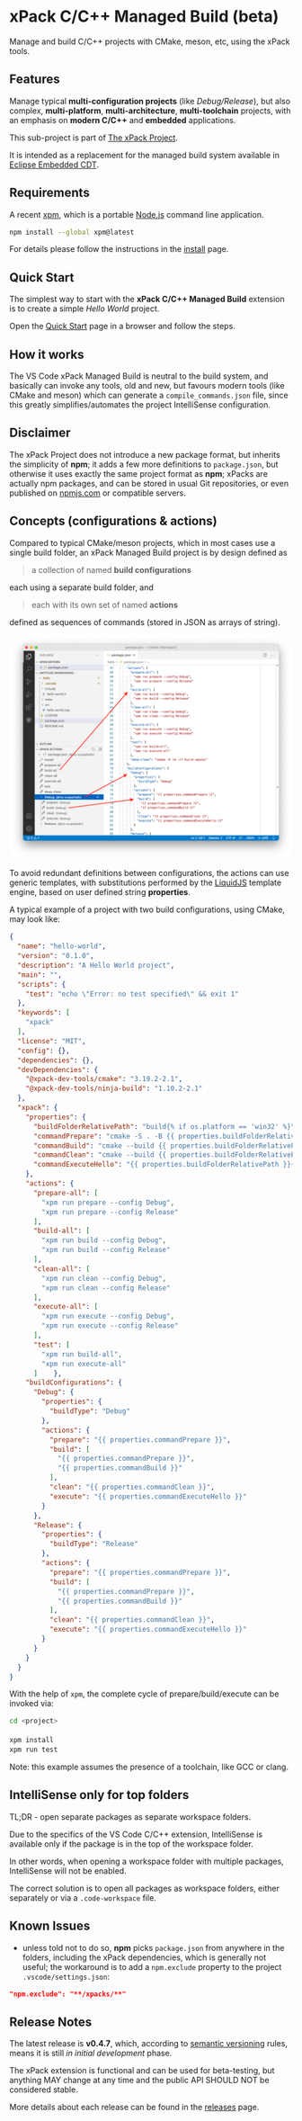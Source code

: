 # xPack C/C++ Managed Build (beta)

Manage and build C/C++ projects with CMake, meson, etc, using the xPack tools.

## Features

Manage typical **multi-configuration projects** (like _Debug/Release_), but
also complex, **multi-platform**, **multi-architecture**, **multi-toolchain**
projects, with an emphasis on **modern C/C++** and **embedded** applications.

This sub-project is part of [The xPack Project](https://github.com/xpack).

It is intended as a replacement for the managed build system available
in [Eclipse Embedded CDT](https://projects.eclipse.org/projects/iot.embed-cdt/).

## Requirements

A recent [xpm](https://xpack.github.io/xpm/),
which is a portable [Node.js](https://nodejs.org/) command line application.

```sh
npm install --global xpm@latest
```

For details please follow the instructions in the
[install](https://xpack.github.io/install/) page.

## Quick Start

The simplest way to start with the **xPack C/C++ Managed Build** extension
is to create a simple _Hello World_ project.

Open the [Quick Start](https://xpack.github.io/quick-start/) page in a browser
and follow the steps.

## How it works

The VS Code xPack Managed Build is neutral to the build system,
and basically
can invoke any tools, old and new, but favours modern tools
(like CMake and meson) which can
generate a `compile_commands.json` file, since this
greatly simplifies/automates the project IntelliSense configuration.

## Disclaimer

The xPack Project does not introduce a new package format, but
inherits the simplicity of **npm**; it adds a few more definitions
to `package.json`, but otherwise it uses exactly the same project
format as **npm**; xPacks are actually npm packages, and can be
stored in usual Git repositories, or even published on
[npmjs.com](https://www.npmjs.com/search?q=xpack)
or compatible servers.

## Concepts (configurations & actions)

Compared to typical CMake/meson projects, which in most cases use a
single build folder, an xPack Managed Build project is
by design defined as

> a collection of named **build configurations**

each using a separate build folder, and 

> each with its own set of named **actions**

defined as sequences of commands (stored in JSON as
arrays of string).

![xPack Actions](assets/docs-images/xpack-actions.png)

To avoid redundant definitions between configurations,
the actions can use generic templates, with substitutions performed by the
[LiquidJS](https://liquidjs.com) template engine, based on
user defined string **properties**.

A typical example of a project with two build configurations,
using CMake, may look like:

```json
{
  "name": "hello-world",
  "version": "0.1.0",
  "description": "A Hello World project",
  "main": "",
  "scripts": {
    "test": "echo \"Error: no test specified\" && exit 1"
  },
  "keywords": [
    "xpack"
  ],
  "license": "MIT",
  "config": {},
  "dependencies": {},
  "devDependencies": {
    "@xpack-dev-tools/cmake": "3.19.2-2.1",
    "@xpack-dev-tools/ninja-build": "1.10.2-2.1"
  },
  "xpack": {
    "properties": {
      "buildFolderRelativePath": "build{% if os.platform == 'win32' %}\\{% else %}/{% endif %}{{ configuration.name | downcase }}",
      "commandPrepare": "cmake -S . -B {{ properties.buildFolderRelativePath }} -G Ninja -D CMAKE_BUILD_TYPE={{ properties.buildType }} -D CMAKE_EXPORT_COMPILE_COMMANDS=ON",
      "commandBuild": "cmake --build {{ properties.buildFolderRelativePath }}",
      "commandClean": "cmake --build {{ properties.buildFolderRelativePath }} --target clean",
      "commandExecuteHello": "{{ properties.buildFolderRelativePath }}{% if os.platform == 'win32' %}\\{% else %}/{% endif %}hello-world"
    },
    "actions": {
      "prepare-all": [
        "xpm run prepare --config Debug",
        "xpm run prepare --config Release"
      ],
      "build-all": [
        "xpm run build --config Debug",
        "xpm run build --config Release"
      ],
      "clean-all": [
        "xpm run clean --config Debug",
        "xpm run clean --config Release"
      ],
      "execute-all": [
        "xpm run execute --config Debug",
        "xpm run execute --config Release"
      ],
      "test": [
        "xpm run build-all",
        "xpm run execute-all"
      ]    },
    "buildConfigurations": {
      "Debug": {
        "properties": {
          "buildType": "Debug"
        },
        "actions": {
          "prepare": "{{ properties.commandPrepare }}",
          "build": [
            "{{ properties.commandPrepare }}",
            "{{ properties.commandBuild }}"
          ],
          "clean": "{{ properties.commandClean }}",
          "execute": "{{ properties.commandExecuteHello }}"
        }
      },
      "Release": {
        "properties": {
          "buildType": "Release"
        },
        "actions": {
          "prepare": "{{ properties.commandPrepare }}",
          "build": [
            "{{ properties.commandPrepare }}",
            "{{ properties.commandBuild }}"
          ],
          "clean": "{{ properties.commandClean }}",
          "execute": "{{ properties.commandExecuteHello }}"
        }
      }
    }
  }
}
```

With the help of `xpm`, the complete cycle of prepare/build/execute
can be invoked via:

```bash
cd <project>

xpm install
xpm run test
```

Note: this example assumes the presence of a toolchain, like GCC or clang.

## IntelliSense only for top folders

TL;DR - open separate packages as separate workspace folders.

Due to the specifics of the VS Code C/C++ extension, IntelliSense is
available only if the package is in the top of the workspace folder.

In other words, when opening a workspace folder with multiple packages,
IntelliSense will not be enabled.

The correct solution is to open all packages as workspace folders, either
separately or via a `.code-workspace` file.

## Known Issues

- unless told not to do so, **npm** picks `package.json` from anywhere in
  the folders, including the xPack dependencies, which is generally
  not useful; the workaround is to add a `npm.exclude` property to the
  project `.vscode/settings.json`:

```json
"npm.exclude": "**/xpacks/**"
```

## Release Notes

The latest release is **v0.4.7**, which,
according to [semantic versioning](https://semver.org) rules,
means it is still _in initial development_ phase.

The xPack extension is functional and can be used for beta-testing, 
but anything MAY
change at any time and the public API SHOULD NOT be considered stable.

More details about each release can be found in the
[releases](https://xpack.github.io/vscode/releases/) page.
